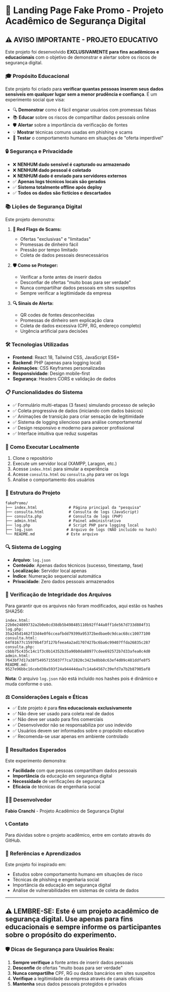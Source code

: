 # 🎯 Landing Page Fake Promo - Projeto Acadêmico de Segurança Digital

## ⚠️ **AVISO IMPORTANTE - PROJETO EDUCATIVO**

Este projeto foi desenvolvido **EXCLUSIVAMENTE para fins acadêmicos e educacionais** com o objetivo de demonstrar e alertar sobre os riscos de segurança digital.

### 🎓 **Propósito Educacional**

Este projeto foi criado para **verificar quantas pessoas inserem seus dados sensíveis em qualquer lugar sem a menor prudência e confiança**. É um experimento social que visa:

- 🔍 **Demonstrar** como é fácil enganar usuários com promessas falsas
- 📚 **Educar** sobre os riscos de compartilhar dados pessoais online
- 🛡️ **Alertar** sobre a importância da verificação de fontes
- 💡 **Mostrar** técnicas comuns usadas em phishing e scams
- 🎯 **Testar** o comportamento humano em situações de "oferta imperdível"

### 🔒 **Segurança e Privacidade**

- ❌ **NENHUM dado sensível é capturado ou armazenado**
- ❌ **NENHUM dado pessoal é coletado**
- ❌ **NENHUM dado é enviado para servidores externos**
- ✅ **Apenas logs técnicos locais são gerados**
- ✅ **Sistema totalmente offline após deploy**
- ✅ **Todos os dados são fictícios e descartados**

### 📚 **Lições de Segurança Digital**

Este projeto demonstra:

1. **🚨 Red Flags de Scams:**
   - Ofertas "exclusivas" e "limitadas"
   - Promessas de dinheiro fácil
   - Pressão por tempo limitado
   - Coleta de dados pessoais desnecessários

2. **🛡️ Como se Proteger:**
   - Verificar a fonte antes de inserir dados
   - Desconfiar de ofertas "muito boas para ser verdade"
   - Nunca compartilhar dados pessoais em sites suspeitos
   - Sempre verificar a legitimidade da empresa

3. **🔍 Sinais de Alerta:**
   - QR codes de fontes desconhecidas
   - Promessas de dinheiro sem explicação clara
   - Coleta de dados excessiva (CPF, RG, endereço completo)
   - Urgência artificial para decisões

### 🛠️ **Tecnologias Utilizadas**

- **Frontend**: React 18, Tailwind CSS, JavaScript ES6+
- **Backend**: PHP (apenas para logging local)
- **Animações**: CSS Keyframes personalizadas
- **Responsividade**: Design mobile-first
- **Segurança**: Headers CORS e validação de dados

### 📋 **Funcionalidades do Sistema**

- ✅ Formulário multi-etapas (3 fases) simulando processo de seleção
- ✅ Coleta progressiva de dados (iniciando com dados básicos)
- ✅ Animações de transição para criar sensação de legitimidade
- ✅ Sistema de logging silencioso para análise comportamental
- ✅ Design responsivo e moderno para parecer profissional
- ✅ Interface intuitiva que reduz suspeitas

### 🚀 **Como Executar Localmente**

1. Clone o repositório
2. Execute um servidor local (XAMPP, Laragon, etc.)
3. Acesse `index.html` para simular a experiência
4. Acesse `consulta.html` ou `consulta.php` para ver os logs
5. Analise o comportamento dos usuários

### 📁 **Estrutura do Projeto**

```
fakePromo/
├── index.html              # Página principal da "pesquisa"
├── consulta.html           # Consulta de logs (JavaScript)
├── consulta.php            # Consulta de logs (PHP)
├── admin.html              # Painel administrativo
├── log.php                 # Script PHP para logging local
├── log.json               # Arquivo de logs (NÃO incluído no hash)
└── README.md              # Este arquivo
```

### 🔍 **Sistema de Logging**

- **Arquivo**: `log.json`
- **Conteúdo**: Apenas dados técnicos (sucesso, timestamp, fase)
- **Localização**: Servidor local apenas
- **Índice**: Numeração sequencial automática
- **Privacidade**: Zero dados pessoais armazenados

### 🔐 **Verificação de Integridade dos Arquivos**

Para garantir que os arquivos não foram modificados, aqui estão os hashes SHA256:

```
index.html:     22b0e24809732a2b0e0cd38db5b498485110b92ff44a8ff1de567d733d804f31
log.php:        35a245d1462f33d4e0f6cceafbdd79399a95372bedbae0c9dcac68cc10077100
consulta.html:  64f81677c15970b4f3f127bfeea4a2ad1707427bc6ba6c99407ffda26835c287
consulta.php:   cbbb75c435c14c1f3c0b14352b35a90b0da88977cdee692572b7d33afea0c4d0
admin.html:     7643bf7d17a38f54957155037f7ca72820c3423e8bb8c63ef4d09c481ddfe8f5
README.md:      9527e96bbc16cebd38a593f24a94444daa7c14a64567c39efd7a7b2b87905af8
```

**Nota**: O arquivo `log.json` não está incluído nos hashes pois é dinâmico e muda conforme o uso.

### ⚖️ **Considerações Legais e Éticas**

- ✅ Este projeto é para **fins educacionais exclusivamente**
- ✅ Não deve ser usado para coleta real de dados
- ✅ Não deve ser usado para fins comerciais
- ✅ Desenvolvedor não se responsabiliza por uso indevido
- ✅ Usuários devem ser informados sobre o propósito educativo
- ✅ Recomenda-se usar apenas em ambiente controlado

### 🎯 **Resultados Esperados**

Este experimento demonstra:
- **Facilidade** com que pessoas compartilham dados pessoais
- **Importância** da educação em segurança digital
- **Necessidade** de verificações de segurança
- **Eficácia** de técnicas de engenharia social

### 👨‍💻 **Desenvolvedor**

**Fabio Cranchi** - Projeto Acadêmico de Segurança Digital

### 📞 **Contato**

Para dúvidas sobre o projeto acadêmico, entre em contato através do GitHub.

### 📖 **Referências e Aprendizados**

Este projeto foi inspirado em:
- Estudos sobre comportamento humano em situações de risco
- Técnicas de phishing e engenharia social
- Importância da educação em segurança digital
- Análise de vulnerabilidades em sistemas de coleta de dados

---

## ⚠️ **LEMBRE-SE: Este é um projeto acadêmico de segurança digital. Use apenas para fins educacionais e sempre informe os participantes sobre o propósito do experimento.**

### 🛡️ **Dicas de Segurança para Usuários Reais:**

1. **Sempre verifique** a fonte antes de inserir dados pessoais
2. **Desconfie** de ofertas "muito boas para ser verdade"
3. **Nunca compartilhe** CPF, RG ou dados bancários em sites suspeitos
4. **Verifique** a legitimidade da empresa através de canais oficiais
5. **Mantenha** seus dados pessoais protegidos e privados